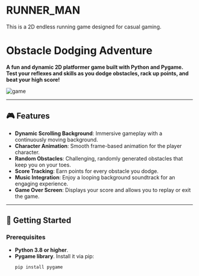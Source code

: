 # RUNNER_MAN
 This is a 2D endless running game designed for casual gaming.
# Obstacle Dodging Adventure

**A fun and dynamic 2D platformer game built with Python and Pygame. Test your reflexes and skills as you dodge obstacles, rack up points, and beat your high score!**
 
![game](https://github.com/user-attachments/assets/921a8a52-30e2-4a9f-9766-5a56d6896c76)

---

## 🎮 Features
- **Dynamic Scrolling Background**: Immersive gameplay with a continuously moving background.
- **Character Animation**: Smooth frame-based animation for the player character.
- **Random Obstacles**: Challenging, randomly generated obstacles that keep you on your toes.
- **Score Tracking**: Earn points for every obstacle you dodge.
- **Music Integration**: Enjoy a looping background soundtrack for an engaging experience.
- **Game Over Screen**: Displays your score and allows you to replay or exit the game.

---

## 🚀 Getting Started

### Prerequisites
- **Python 3.8 or higher**.
- **Pygame library**. Install it via pip:
  ```bash
  pip install pygame
